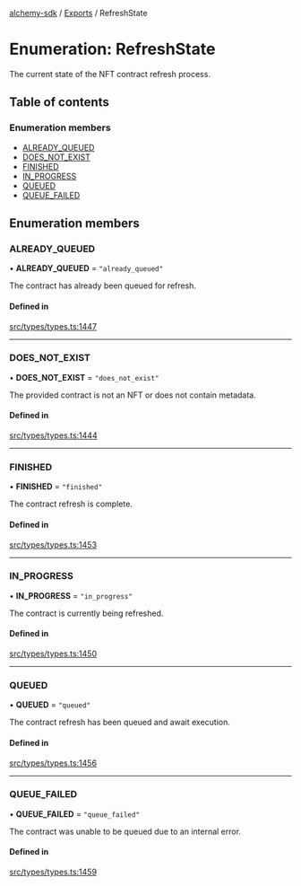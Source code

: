 [alchemy-sdk](../README.md) / [Exports](../modules.md) / RefreshState

# Enumeration: RefreshState

The current state of the NFT contract refresh process.

## Table of contents

### Enumeration members

- [ALREADY\_QUEUED](RefreshState.md#already_queued)
- [DOES\_NOT\_EXIST](RefreshState.md#does_not_exist)
- [FINISHED](RefreshState.md#finished)
- [IN\_PROGRESS](RefreshState.md#in_progress)
- [QUEUED](RefreshState.md#queued)
- [QUEUE\_FAILED](RefreshState.md#queue_failed)

## Enumeration members

### ALREADY\_QUEUED

• **ALREADY\_QUEUED** = `"already_queued"`

The contract has already been queued for refresh.

#### Defined in

[src/types/types.ts:1447](https://github.com/alchemyplatform/alchemy-sdk-js/blob/e05babb/src/types/types.ts#L1447)

___

### DOES\_NOT\_EXIST

• **DOES\_NOT\_EXIST** = `"does_not_exist"`

The provided contract is not an NFT or does not contain metadata.

#### Defined in

[src/types/types.ts:1444](https://github.com/alchemyplatform/alchemy-sdk-js/blob/e05babb/src/types/types.ts#L1444)

___

### FINISHED

• **FINISHED** = `"finished"`

The contract refresh is complete.

#### Defined in

[src/types/types.ts:1453](https://github.com/alchemyplatform/alchemy-sdk-js/blob/e05babb/src/types/types.ts#L1453)

___

### IN\_PROGRESS

• **IN\_PROGRESS** = `"in_progress"`

The contract is currently being refreshed.

#### Defined in

[src/types/types.ts:1450](https://github.com/alchemyplatform/alchemy-sdk-js/blob/e05babb/src/types/types.ts#L1450)

___

### QUEUED

• **QUEUED** = `"queued"`

The contract refresh has been queued and await execution.

#### Defined in

[src/types/types.ts:1456](https://github.com/alchemyplatform/alchemy-sdk-js/blob/e05babb/src/types/types.ts#L1456)

___

### QUEUE\_FAILED

• **QUEUE\_FAILED** = `"queue_failed"`

The contract was unable to be queued due to an internal error.

#### Defined in

[src/types/types.ts:1459](https://github.com/alchemyplatform/alchemy-sdk-js/blob/e05babb/src/types/types.ts#L1459)
